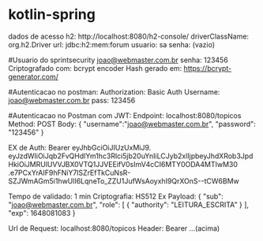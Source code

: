 # kotlin-spring
dados de acesso h2:
http://localhost:8080/h2-console/
driverClassName: org.h2.Driver
url: jdbc:h2:mem:forum
usuario: sa
senha: (vazio)

#Usuario do sprintsecurity
joao@webmaster.com.br
senha: 123456
Criptografado com: bcrypt encoder
Hash gerado em: https://bcrypt-generator.com/

#Autenticacao no postman:
Authorization: Basic Auth
Username: joao@webmaster.com.br
pass: 123456

#Autenticacao no Postman com JWT:
Endpoint:
localhost:8080/topicos
Method: POST
Body:
{
"username":"joao@webmaster.com.br",
"password": "123456"
}

EX de Auth:
Bearer eyJhbGciOiJIUzUxMiJ9.
eyJzdWIiOiJqb2FvQHdlYm1hc3Rlci5jb20uYnIiLCJyb2xlIjpbeyJhdXRob3JpdHkiOiJMRUlUVVJBX0VTQ1JJVEEifV0sImV4cCI6MTY0ODA4MTIwM30
.e7PCxYrAIF9hFNiY7lSZrEfTkCuNsR-SZJWmAGm5i1hwUlI6LqneTo_ZZU1JufWsAoyxhI9QrXOnS--tCW6BMw

Tempo de validado: 1 min
Criptografia: HS512
Ex Payload:
{
"sub": "joao@webmaster.com.br",
"role": [
{
"authority": "LEITURA_ESCRITA"
}
],
"exp": 1648081083
}

Url de Request:
localhost:8080/topicos
Header: Bearer ...(acima)